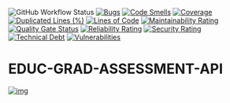 ![GitHub Workflow Status](https://img.shields.io/github/workflow/status/bcgov/educ-grad-assessment-api/Build) 
[![Bugs](https://sonarcloud.io/api/project_badges/measure?project=educ-grad-assessment-api&metric=bugs)](https://sonarcloud.io/summary/new_code?id=educ-grad-assessment-api) 
[![Code Smells](https://sonarcloud.io/api/project_badges/measure?project=educ-grad-assessment-api&metric=code_smells)](https://sonarcloud.io/summary/new_code?id=educ-grad-assessment-api) 
[![Coverage](https://sonarcloud.io/api/project_badges/measure?project=educ-grad-assessment-api&metric=coverage)](https://sonarcloud.io/summary/new_code?id=educ-grad-assessment-api) 
[![Duplicated Lines (%)](https://sonarcloud.io/api/project_badges/measure?project=educ-grad-assessment-api&metric=duplicated_lines_density)](https://sonarcloud.io/summary/new_code?id=educ-grad-assessment-api) 
[![Lines of Code](https://sonarcloud.io/api/project_badges/measure?project=educ-grad-assessment-api&metric=ncloc)](https://sonarcloud.io/summary/new_code?id=educ-grad-assessment-api) 
[![Maintainability Rating](https://sonarcloud.io/api/project_badges/measure?project=educ-grad-assessment-api&metric=sqale_rating)](https://sonarcloud.io/summary/new_code?id=educ-grad-assessment-api) 
[![Quality Gate Status](https://sonarcloud.io/api/project_badges/measure?project=educ-grad-assessment-api&metric=alert_status)](https://sonarcloud.io/summary/new_code?id=educ-grad-assessment-api) 
[![Reliability Rating](https://sonarcloud.io/api/project_badges/measure?project=educ-grad-assessment-api&metric=reliability_rating)](https://sonarcloud.io/summary/new_code?id=educ-grad-assessment-api) 
[![Security Rating](https://sonarcloud.io/api/project_badges/measure?project=educ-grad-assessment-api&metric=security_rating)](https://sonarcloud.io/summary/new_code?id=educ-grad-assessment-api) 
[![Technical Debt](https://sonarcloud.io/api/project_badges/measure?project=educ-grad-assessment-api&metric=sqale_index)](https://sonarcloud.io/summary/new_code?id=educ-grad-assessment-api) 
[![Vulnerabilities](https://sonarcloud.io/api/project_badges/measure?project=educ-grad-assessment-api&metric=vulnerabilities)](https://sonarcloud.io/summary/new_code?id=educ-grad-assessment-api) 

# EDUC-GRAD-ASSESSMENT-API

[![img](https://img.shields.io/badge/Lifecycle-Experimental-339999)](https://github.com/bcgov/repomountie/blob/master/doc/lifecycle-badges.md)
 
